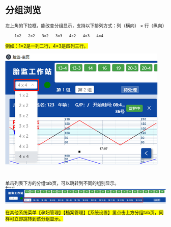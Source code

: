 # 分组浏览

左上角的下拉框，能改变分组显示，支持以下排列方式：列（横向） ×  行（纵向）

```
    1×2   2×2   3×2   3×3   4×2   4×3   4×4
```

<span style="background:yellow;">例如：1×2是一列二行，4×3是四列三行。</span>

![avatar](../assets/group-select.png)

<br/>

单击列表下方的分组tab页，可以跳转到不同的组别显示。
![avatar](../assets/group-jump.png)

<span style="background:yellow;">在其他系统菜单【孕妇管理】【档案管理】【系统设置】里点击上方分组tab页，同样可立即跳转到该分组显示。</span>
